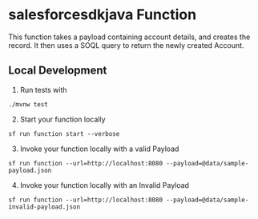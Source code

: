# salesforcesdkjava Function

This function takes a payload containing account details, and creates the record. It then uses a SOQL query to return the newly created Account.

## Local Development

1. Run tests with

```
./mvnw test
```

2. Start your function locally

```
sf run function start --verbose
```

3. Invoke your function locally with a valid Payload

```
sf run function --url=http://localhost:8080 --payload=@data/sample-payload.json
```

4. Invoke your function locally with an Invalid Payload

```
sf run function --url=http://localhost:8080 --payload=@data/sample-invalid-payload.json
```
